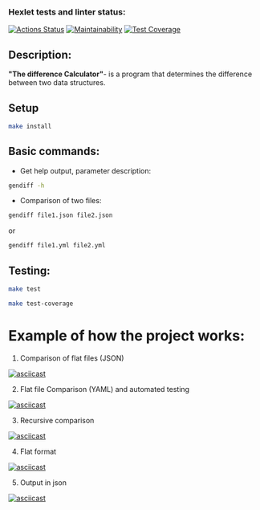 ### Hexlet tests and linter status:
[![Actions Status](https://github.com/myakse/frontend-project-46/workflows/hexlet-check/badge.svg)](https://github.com/myakse/frontend-project-46/actions)
[![Maintainability](https://api.codeclimate.com/v1/badges/9da93fe447855bfc6f2b/maintainability)](https://codeclimate.com/github/myakse/frontend-project-46/maintainability)
[![Test Coverage](https://api.codeclimate.com/v1/badges/9da93fe447855bfc6f2b/test_coverage)](https://codeclimate.com/github/myakse/frontend-project-46/test_coverage)

## Description: 
__"The difference Calculator"__- is a program that determines the difference between two data structures.

## Setup

```bash
make install
```
## Basic commands:

* Get help output, parameter description:

```bash
gendiff -h
```

* Comparison of two files:

```bash
gendiff file1.json file2.json
```
or 

```bash
gendiff file1.yml file2.yml
```

## Testing:

```bash
make test
```

```bash
make test-coverage
```


# Example of how the project works:
1. Comparison of flat files (JSON)

[![asciicast](https://asciinema.org/a/f0NhxVztOPSWEMlVg3AAsDW3u.svg)](https://asciinema.org/a/f0NhxVztOPSWEMlVg3AAsDW3u)

2. Flat file Comparison (YAML) and automated testing

[![asciicast](https://asciinema.org/a/QlltJHF1qCtCwOuwDM3Xvug1Z.svg)](https://asciinema.org/a/QlltJHF1qCtCwOuwDM3Xvug1Z)

3. Recursive comparison

[![asciicast](https://asciinema.org/a/SfMfDFkPvuEFsffqO0N50UtMt.svg)](https://asciinema.org/a/SfMfDFkPvuEFsffqO0N50UtMt)

4. Flat format

[![asciicast](https://asciinema.org/a/F7jwPPPdPVM7R2gd49nAiDxp1.svg)](https://asciinema.org/a/F7jwPPPdPVM7R2gd49nAiDxp1)

5. Output in json

[![asciicast](https://asciinema.org/a/Y5irM4n7UpRBFPSp9s4XFGqda.svg)](https://asciinema.org/a/Y5irM4n7UpRBFPSp9s4XFGqda)
